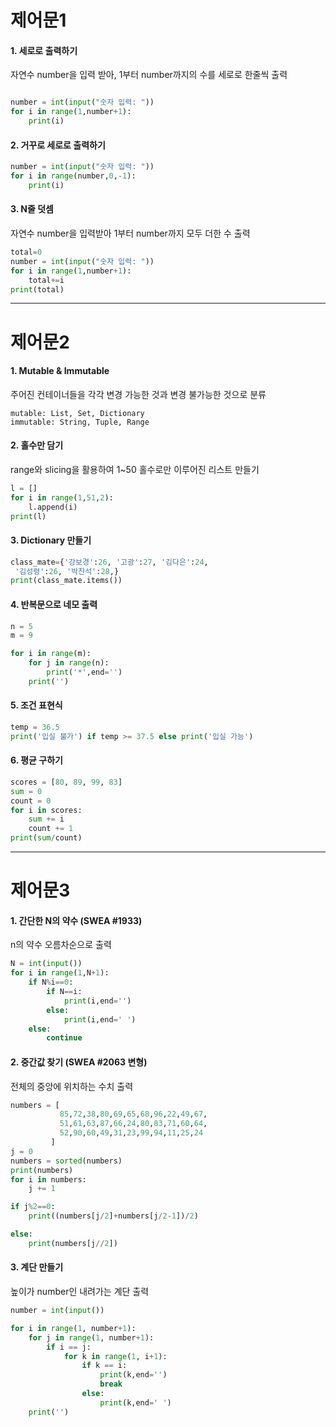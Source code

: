 # 제어문1

#### 1. 세로로 출력하기

자연수 number을 입력 받아, 1부터 number까지의 수를 세로로 한줄씩 출력

```python

number = int(input("숫자 입력: "))
for i in range(1,number+1):
    print(i)
```



#### 2. 거꾸로 세로로 출력하기

```python
number = int(input("숫자 입력: "))
for i in range(number,0,-1):
    print(i)
```





#### 3. N줄 덧셈

자연수 number을 입력받아 1부터 number까지 모두 더한 수 출력

```python
total=0
number = int(input("숫자 입력: "))
for i in range(1,number+1):
    total+=i
print(total)
```

-----

# 제어문2

#### 1. Mutable & Immutable

주어진 컨테이너들을 각각 변경 가능한 것과 변경 불가능한 것으로 분류

```
mutable: List, Set, Dictionary
immutable: String, Tuple, Range
```

#### 2. 홀수만 담기

range와 slicing을 활용하여 1~50 홀수로만 이루어진 리스트 만들기

```python
l = []
for i in range(1,51,2):
    l.append(i)
print(l)
```

#### 3. Dictionary 만들기

```python
class_mate={'강보경':26, '고광':27, '김다은':24,
 '김성령':26, '박찬석':28,}
print(class_mate.items())
```

#### 4. 반복문으로 네모 출력

```python
n = 5
m = 9

for i in range(m):
    for j in range(n):
        print('*',end='')
    print('')
```

#### 5. 조건 표현식

```python
temp = 36.5
print('입실 불가') if temp >= 37.5 else print('입실 가능')
```

#### 6. 평균 구하기

```python
scores = [80, 89, 99, 83]
sum = 0
count = 0
for i in scores:
    sum += i
    count += 1
print(sum/count)
```

---

# 제어문3

#### 1. 간단한 N의 약수 (SWEA #1933)

n의 약수 오름차순으로 출력

```python
N = int(input())
for i in range(1,N+1):
    if N%i==0:
        if N==i:
            print(i,end='')
        else:          
            print(i,end=' ')
    else:
        continue
```

#### 2. 중간값 찾기 (SWEA #2063 변형)

전체의 중앙에 위치하는 수치 출력

```python
numbers = [
           85,72,38,80,69,65,68,96,22,49,67,
           51,61,63,87,66,24,80,83,71,60,64,
           52,90,60,49,31,23,99,94,11,25,24
         ]
j = 0
numbers = sorted(numbers)
print(numbers)
for i in numbers:
    j += 1

if j%2==0:
    print((numbers[j/2]+numbers[j/2-1])/2)

else:
    print(numbers[j//2])
```

#### 3. 계단 만들기

높이가 number인 내려가는 계단 출력

```python
number = int(input())

for i in range(1, number+1):
    for j in range(1, number+1):
        if i == j:
            for k in range(1, i+1):
                if k == i:
                    print(k,end='')
                    break
                else:
                    print(k,end=' ')
    print('')
```

